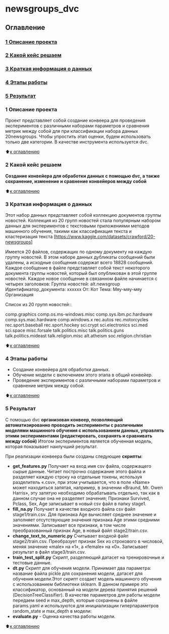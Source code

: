 # newsgroups_dvc

## Оглавление
### [1 Описание проекта](https://https://github.com/PismarovMikhail/newsgroups_dvc/edit/main/README.md)
### [2 Какой кейс решаем](https://https://github.com/PismarovMikhail/newsgroups_dvc/edit/main/README.md)
### [3 Краткая информация о данных](https://github.com/PismarovMikhail/newsgroups_dvc/edit/main/README.md)
### [4 Этапы работы](https://github.com/PismarovMikhail/newsgroups_dvc/edit/main/README.md)
### [5 Результат](https://github.com/PismarovMikhail/newsgroups_dvc/edit/main/README.md)

### 1 Описание проекта
Проект представляет собой создание конвеера для проведения экспериментов с различными наборами параметров и сравнения метрик между собой для 
при классификации набора данных 20newsgroups. Чтобы упростить этап оценки, будем использовать только две категории. В качестве инструмента используется dvc.

:arrow_up:[к оглавлению](https://github.com/PismarovMikhail/newsgroups_dvc/tree/main/README.md#Оглавление)

### 2 Какой кейс решаем

**Cоздание конвейера для обработки данных с помощью dvc, а также сохранение, изменение и сравнение конвейеров между собой**

:arrow_up:[к оглавлению](https://github.com/PismarovMikhail/newsgroups_dvc/tree/main/README.md#Оглавление)

### 3 Краткая информация о данных

Этот набор данных представляет собой коллекцию документов группы новостей. Коллекция из 20 групп новостей стала популярным набором данных для экспериментов с текстовыми приложениями методов машинного обучения, такими как классификация текста и кластеризация текста [https://www.kaggle.com/datasets/crawford/20-newsgroups]

Имеется 20 файлов, содержащих по одному документу на каждую группу новостей. В этом наборе данных дубликаты сообщений были удалены, а исходные сообщения содержат всего 18828 сообщений. Каждое сообщение в файле представляет собой текст некоторого документа группы новостей, который был опубликован в этой группе новостей.
Каждое новое сообщение в связанном файле начинается с четырех заголовков:
Группа новостей: alt.newsgroup
Идентификатор_документа: xxxxxx
От: Кот
Тема: Мяу-мяу-мяу
Организация

Список из 20 групп новостей::

comp.graphics
comp.os.ms-windows.misc
comp.sys.ibm.pc.hardware
comp.sys.mac.hardware
comp.windows.x rec.autos
rec.motorcycles
rec.sport.baseball
rec.sport.hockey sci.crypt
sci.electronics
sci.med
sci.space
misc.forsale talk.politics.misc
talk.politics.guns
talk.politics.mideast talk.religion.misc
alt.atheism
soc.religion.christian

:arrow_up:[к оглавлению](https://github.com/PismarovMikhail/newsgroups_dvc/tree/main/README.md#Оглавление)

### 4 Этапы работы

- Создание конвейера для обработки данных.
- Обучение модели с включением этого этапа в общий конвейер.
- Проведение экспериментов с различными наборами параметров и сравнение метрик между собой.

:arrow_up:[к оглавлению](https://github.com/PismarovMikhail/newsgroups_dvc/tree/main/README.md#Оглавление)

### 5 Результат

С помощью dvc **организован конвеер, позволяющий автоматизированно проводить эксперименты с различными моделями машинного обучения с использованием данных, управлять этими экспериментами (редактировать, сохранять и сравнивать между собой)** Итогом экспериментов является обученная модель, которая показывает наилучший результат.

При реализации конвеера были созданы следующие **скрипты**:
- **get_features.py** Получает на вход имя csv файла, содержащего сырые данные. Читает построчно содержание этого файла и разделяет каждую строку на отдельные токены, используя разделитель «.csv», при этом учитывается, что в поле «Name» может находиться запятая, например, в значении «Braund, Mr. Owen Harris», эту запятую необходимо обрабатывать отдельно, так как в данном случае она не разделяет значения;
Признаки Survived, Pclass, Sex, Age записывает в новый csv файл в папку stage1.
- **fill_na.py** Получает в качестве входного файла csv файл stage1/train.csv. Для признака Age вычисляет среднее значение и заполняет отсутствующие значения признака Age этими средними значениями. Записывает все признаки, в том числе преобразованный признак Age, в новый файл stage2/train.csv.
- **change_text_to_numeric.py** Считывает входной файл stage2/train.csv. Преобразует признак Sex из строкового в числовой, меняя значение «male» на «1», а «female» на «0». Записывает результат в файл stage3/train.csv.
- **train_test_split.py** Скрипт, разделяющий датасет на тренировочные и тестовые данные.
- **dt.py** Скрипт для обучения модели. Принимает два параметра: название файла pickle для сохранения модели, датасет для обучения модели.Этот скрипт создает модель машинного обучения с использованием библиотеки sklearn. В данном примере это классификатор, основанный на модели дерева принятия решений (DecisionTreeClassifier). В качестве параметров для работы модели передаем seed и max_depth, которые сохранены в файле params.yaml и используются для инициализации гиперпараметров random_state и max_depth в модели:
- **evaluate.py** - Оценка качества работы модели.

:arrow_up:[к оглавлению](https://github.com/PismarovMikhail/newsgroups_dvc/tree/main/README.md#Оглавление)

